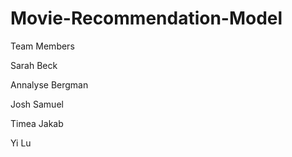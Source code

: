 # Movie-Recommendation-Model

Team Members 

Sarah Beck 

Annalyse Bergman 

Josh Samuel 

Timea Jakab

Yi Lu
